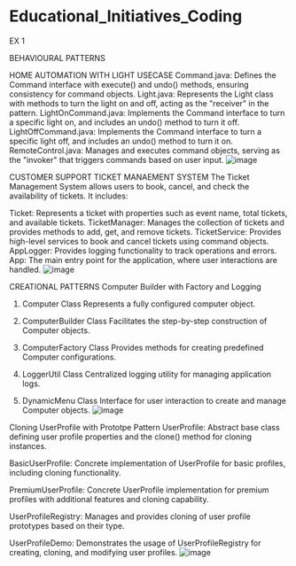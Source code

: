 # Educational_Initiatives_Coding

EX 1

BEHAVIOURAL PATTERNS

HOME AUTOMATION WITH LIGHT USECASE
Command.java: Defines the Command interface with execute() and undo() methods, ensuring consistency for command objects.
Light.java: Represents the Light class with methods to turn the light on and off, acting as the "receiver" in the pattern.
LightOnCommand.java: Implements the Command interface to turn a specific light on, and includes an undo() method to turn it off.
LightOffCommand.java: Implements the Command interface to turn a specific light off, and includes an undo() method to turn it on.
RemoteControl.java: Manages and executes command objects, serving as the "invoker" that triggers commands based on user input.
![image](https://github.com/user-attachments/assets/e1e8d3c2-02d8-444c-b893-e5b058536e5c)


CUSTOMER SUPPORT TICKET MANAEMENT SYSTEM
The Ticket Management System allows users to book, cancel, and check the availability of tickets. It includes:

Ticket: Represents a ticket with properties such as event name, total tickets, and available tickets.
TicketManager: Manages the collection of tickets and provides methods to add, get, and remove tickets.
TicketService: Provides high-level services to book and cancel tickets using command objects.
AppLogger: Provides logging functionality to track operations and errors.
App: The main entry point for the application, where user interactions are handled.
![image](https://github.com/user-attachments/assets/8ad28e95-c1a7-452c-af2e-c7bfa53565ac)

CREATIONAL PATTERNS
 Computer Builder with Factory and Logging
 1. Computer Class
Represents a fully configured computer object.

2. ComputerBuilder Class
 Facilitates the step-by-step construction of Computer objects.

3. ComputerFactory Class
 Provides methods for creating predefined Computer configurations.

4. LoggerUtil Class
Centralized logging utility for managing application logs.

5. DynamicMenu Class
 Interface for user interaction to create and manage Computer objects.
![image](https://github.com/user-attachments/assets/e5bd828c-2832-4d0a-815f-c141cfda4e1d)

Cloning UserProfile with Prototpe Pattern
UserProfile: Abstract base class defining user profile properties and the clone() method for cloning instances.

BasicUserProfile: Concrete implementation of UserProfile for basic profiles, including cloning functionality.

PremiumUserProfile: Concrete UserProfile implementation for premium profiles with additional features and cloning capability.

UserProfileRegistry: Manages and provides cloning of user profile prototypes based on their type.

UserProfileDemo: Demonstrates the usage of UserProfileRegistry for creating, cloning, and modifying user profiles.
![image](https://github.com/user-attachments/assets/0a6bb936-3f30-4caa-93a5-fade09136654)

















